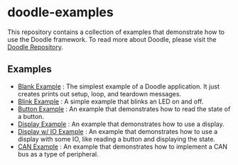# doodle-examples

This repository contains a collection of examples that demonstrate how to use the Doodle framework. To read more about Doodle, please visit the [Doodle Repository](https://github.com/evan-bertis-sample/doodle.git).

## Examples

- [Blank Example](./blank/) : The simplest example of a Doodle application. It just creates prints out setup, loop, and teardown messages.
- [Blink Example](./blink/) : A simple example that blinks an LED on and off.
- [Button Example](./button/) : An example that demonstrates how to read the state of a button.
- [Display Example](./display/) : An example that demonstrates how to use a display.
- [Display w/ IO Example](./display_io/) : An example that demonstrates how to use a display with some IO, like reading a button and displaying the state.
- [CAN Example](./can/) : An example that demonstrates how to implement a CAN bus as a type of peripheral.